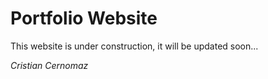 # Portfolio Website
This website is under construction, it will be updated soon...  

_Cristian Cernomaz_
